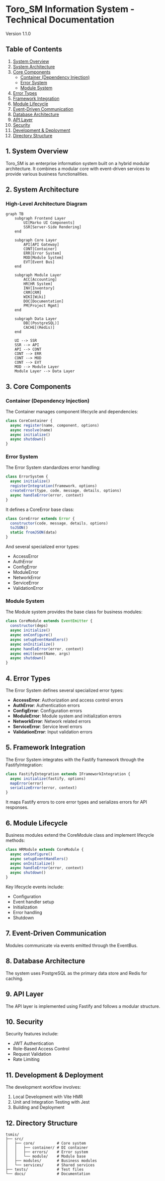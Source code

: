# Toro_SM Information System - Technical Documentation
Version 1.1.0

## Table of Contents
1. [System Overview](#1-system-overview)
2. [System Architecture](#2-system-architecture) 
3. [Core Components](#3-core-components)
   - [Container (Dependency Injection)](#container-dependency-injection)
   - [Error System](#error-system)
   - [Module System](#module-system)
4. [Error Types](#4-error-types)
5. [Framework Integration](#5-framework-integration)
6. [Module Lifecycle](#6-module-lifecycle)
7. [Event-Driven Communication](#7-event-driven-communication)
8. [Database Architecture](#8-database-architecture)
9. [API Layer](#9-api-layer)
10. [Security](#10-security)
11. [Development & Deployment](#11-development--deployment)
12. [Directory Structure](#12-directory-structure)

## 1. System Overview
Toro_SM is an enterprise information system built on a hybrid modular architecture. It combines a modular core with event-driven services to provide various business functionalities.

## 2. System Architecture

### High-Level Architecture Diagram
```mermaid
graph TB
    subgraph Frontend Layer
        UI[Marko UI Components]
        SSR[Server-Side Rendering]
    end
    
    subgraph Core Layer
        API[API Gateway]
        CONT[Container]
        ERR[Error System]
        MOD[Module System]
        EVT[Event Bus]
    end
    
    subgraph Module Layer
        ACC[Accounting]
        HR[HR System] 
        INV[Inventory]
        CRM[CRM]
        WIKI[Wiki]
        DOC[Documentation]
        PM[Project Mgmt]
    end
    
    subgraph Data Layer
        DB[(PostgreSQL)]
        CACHE[(Redis)]
    end

    UI --> SSR
    SSR --> API
    API --> CONT
    CONT --> ERR
    CONT --> MOD
    CONT --> EVT
    MOD --> Module Layer
    Module Layer --> Data Layer
```

## 3. Core Components

### Container (Dependency Injection)
The Container manages component lifecycle and dependencies:

```javascript
class CoreContainer {
  async register(name, component, options)
  async resolve(name)
  async initialize()
  async shutdown()
}
```

### Error System
The Error System standardizes error handling:

```javascript
class ErrorSystem {
  async initialize()
  registerIntegration(framework, options)
  createError(type, code, message, details, options)
  async handleError(error, context)
}
```

It defines a CoreError base class:

```javascript
class CoreError extends Error {
  constructor(code, message, details, options)
  toJSON()
  static fromJSON(data)  
}
```

And several specialized error types:
- AccessError
- AuthError
- ConfigError
- ModuleError
- NetworkError
- ServiceError
- ValidationError

### Module System
The Module system provides the base class for business modules:

```javascript
class CoreModule extends EventEmitter {
  constructor(deps)
  async initialize()
  async onConfigure()
  async setupEventHandlers() 
  async onInitialize()
  async handleError(error, context)
  async emit(eventName, args)
  async shutdown()  
}
```

## 4. Error Types
The Error System defines several specialized error types:

- **AccessError**: Authorization and access control errors
- **AuthError**: Authentication errors
- **ConfigError**: Configuration errors
- **ModuleError**: Module system and initialization errors
- **NetworkError**: Network related errors
- **ServiceError**: Service level errors
- **ValidationError**: Input validation errors

## 5. Framework Integration
The Error System integrates with the Fastify framework through the FastifyIntegration:

```javascript
class FastifyIntegration extends IFrameworkIntegration {
  async initialize(fastify, options)
  mapError(error)
  serializeError(error, context)
}
```

It maps Fastify errors to core error types and serializes errors for API responses.

## 6. Module Lifecycle
Business modules extend the CoreModule class and implement lifecycle methods:

```javascript
class HRModule extends CoreModule {
  async onConfigure()
  async setupEventHandlers()
  async onInitialize() 
  async handleError(error, context)
  async shutdown()
}
```

Key lifecycle events include:
- Configuration
- Event handler setup
- Initialization
- Error handling
- Shutdown

## 7. Event-Driven Communication
Modules communicate via events emitted through the EventBus.

## 8. Database Architecture
The system uses PostgreSQL as the primary data store and Redis for caching.

## 9. API Layer
The API layer is implemented using Fastify and follows a modular structure.

## 10. Security
Security features include:
- JWT Authentication
- Role-Based Access Control
- Request Validation
- Rate Limiting

## 11. Development & Deployment
The development workflow involves:
1. Local Development with Vite HMR
2. Unit and Integration Testing with Jest
3. Building and Deployment

## 12. Directory Structure
```
tsmis/
├── src/
│   ├── core/          # Core system
│   │   ├── container/ # DI container
│   │   ├── errors/    # Error system
│   │   └── module/    # Module base
│   ├── modules/       # Business modules
│   └── services/      # Shared services
├── tests/             # Test files  
└── docs/              # Documentation
```